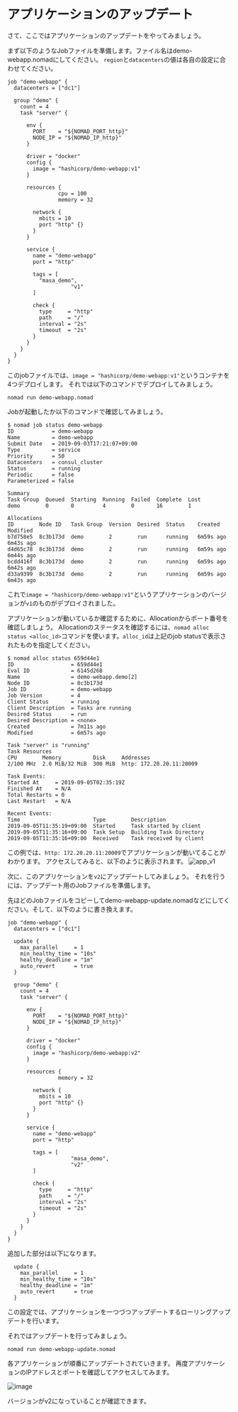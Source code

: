 # アプリケーションのアップデート

さて、ここではアプリケーションのアップデートをやってみましょう。

まず以下のようなJobファイルを準備します。ファイル名はdemo-webapp.nomadにしてください。
`region`と`datacenters`の値は各自の設定に合わせてください。

```hcl
job "demo-webapp" {
  datacenters = ["dc1"]

  group "demo" {
    count = 4
    task "server" {

      env {
        PORT    = "${NOMAD_PORT_http}"
        NODE_IP = "${NOMAD_IP_http}"
      }

      driver = "docker"
      config {
        image = "hashicorp/demo-webapp:v1"
      }

      resources {
				cpu = 100
				memory = 32

        network {
          mbits = 10
          port "http" {}
        }
      }

      service {
        name = "demo-webapp"
        port = "http"

        tags = [
          "masa_demo",
					"v1"
        ]

        check {
          type     = "http"
          path     = "/"
          interval = "2s"
          timeout  = "2s"
        }
      }
    }
  }
}
```

このjobファイルでは、`image = "hashicorp/demo-webapp:v1"`というコンテナを4つデプロイします。
それでは以下のコマンドでデプロイしてみましょう。

```shell
nomad run demo-webapp.nomad
```

Jobが起動したか以下のコマンドで確認してみましょう。

```console
$ nomad job status demo-webapp
ID            = demo-webapp
Name          = demo-webapp
Submit Date   = 2019-09-03T17:21:07+09:00
Type          = service
Priority      = 50
Datacenters   = consul_cluster
Status        = running
Periodic      = false
Parameterized = false

Summary
Task Group  Queued  Starting  Running  Failed  Complete  Lost
demo        0       0         4        0       16        1

Allocations
ID        Node ID   Task Group  Version  Desired  Status    Created     Modified
b7d758e5  8c3b173d  demo        2        run      running   6m59s ago   6m43s ago
d4d65c78  8c3b173d  demo        2        run      running   6m59s ago   6m44s ago
bcdd416f  8c3b173d  demo        2        run      running   6m59s ago   6m42s ago
d33a9399  8c3b173d  demo        2        run      running   6m59s ago   6m43s ago
```

これで`image = "hashicorp/demo-webapp:v1"`というアプリケーションのバージョンが`v1`のものがデプロイされました。

アプリケーションが動いているか確認するために、Allocationからポート番号を確認しましょう。
Allocationのステータスを確認するには、`nomad alloc status <alloc_id>`コマンドを使います。`alloc_id`は上記のjob statusで表示されたものを指定してください。

```console
$ nomad alloc status 659d44e1
ID                  = 659d44e1
Eval ID             = 6145d268
Name                = demo-webapp.demo[2]
Node ID             = 8c3b173d
Job ID              = demo-webapp
Job Version         = 4
Client Status       = running
Client Description  = Tasks are running
Desired Status      = run
Desired Description = <none>
Created             = 7m11s ago
Modified            = 6m57s ago

Task "server" is "running"
Task Resources
CPU        Memory          Disk     Addresses
2/100 MHz  2.0 MiB/32 MiB  300 MiB  http: 172.20.20.11:20009

Task Events:
Started At     = 2019-09-05T02:35:19Z
Finished At    = N/A
Total Restarts = 0
Last Restart   = N/A

Recent Events:
Time                       Type        Description
2019-09-05T11:35:19+09:00  Started     Task started by client
2019-09-05T11:35:16+09:00  Task Setup  Building Task Directory
2019-09-05T11:35:16+09:00  Received    Task received by client
```

この例では、`http: 172.20.20.11:20009`でアプリケーションが動いてることがわかります。
アクセスしてみると、以下のように表示されます。
![app_v1](https://user-images.githubusercontent.com/45160975/64308132-383bc100-cfd3-11e9-8117-caa4d038593a.png)

次に、このアプリケーションを`v2`にアップデートしてみましょう。
それを行うには、アップデート用のJobファイルを準備します。

先ほどのJobファイルをコピーしてdemo-webapp-update.nomadなどにしてください。そして、以下のように書き換えます。

```hcl
job "demo-webapp" {
  datacenters = ["dc1"]

  update {
    max_parallel     = 1
    min_healthy_time = "10s"
    healthy_deadline = "1m"
    auto_revert      = true
  }

  group "demo" {
    count = 4
    task "server" {

      env {
        PORT    = "${NOMAD_PORT_http}"
        NODE_IP = "${NOMAD_IP_http}"
      }

      driver = "docker"
      config {
        image = "hashicorp/demo-webapp:v2"
      }

      resources {
				memory = 32

        network {
          mbits = 10
          port "http" {}
        }
      }

      service {
        name = "demo-webapp"
        port = "http"

        tags = [
					"masa_demo",
					"v2"
        ]

        check {
          type     = "http"
          path     = "/"
          interval = "2s"
          timeout  = "2s"
        }
      }
    }
  }
}
```

追加した部分は以下になります。

```hcl
  update {
    max_parallel     = 1
    min_healthy_time = "10s"
    healthy_deadline = "1m"
    auto_revert      = true
  }
```

この設定では、アプリケーションを一つづつアップデートするローリングアップデートを行います。

それではアップデートを行ってみましょう。

```shell
nomad run demo-webapp-update.nomad
```

各アプリケーションが順番にアップデートされていきます。
再度アプリケーションのIPアドレスとポートを確認してアクセスしてみます。

![image](https://user-images.githubusercontent.com/45160975/64311041-8d7cd000-cfdd-11e9-94f8-3c0d89094800.png)

バージョンがv2になっていることが確認できます。




